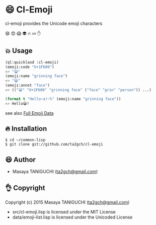 # :smile: Cl-Emoji
cl-emoji provides the Unicode emoji characters

:smile: :heart_eyes: :scream: :alien: :fire: :zzz: :hand:

## :boom: Usage

```lisp
(ql:quicklaod :cl-emoji)
(emoji:code "U+1F600")
=> "😀"
(emoji:name "grinning face")
=> "😀"
(emoji:annot "face")
=> (("😀" "U+1F600" "grinning face" ("face" "grin" "person")) ...)
```

```lisp
(format t "Hello~a!~%" (emoji:name "grinning face"))
=> Hello😀!
```
see also [Full Emoji Data](http://unicode.org/emoji/charts/full-emoji-list.html)

## :fire: Installation

```shell
$ cd ~/common-lisp
$ git clone git://github.com/ta2gch/cl-emoji
```

## :laughing: Author

* Masaya TANIGUCHI (ta2gch@gmail.com)

## :ok_hand: Copyright

Copyright (c) 2015 Masaya TANIGUCHI (ta2gch@gmail.com)

* src/cl-emoji.lisp is licensed under the MIT License
* data/emoji-list.lisp is licensed under the Unicoded License

